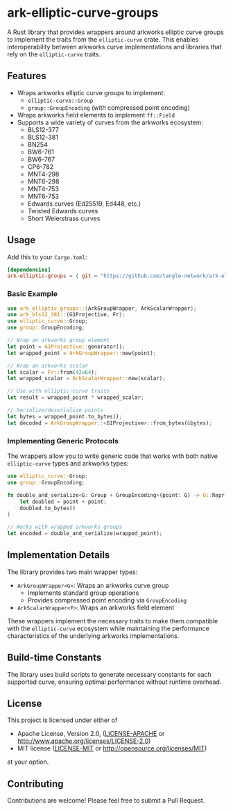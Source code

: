 # ark-elliptic-curve-groups

A Rust library that provides wrappers around arkworks elliptic curve groups to implement the traits from the `elliptic-curve` crate. This enables interoperability between arkworks curve implementations and libraries that rely on the `elliptic-curve` traits.

## Features

- Wraps arkworks elliptic curve groups to implement:
  - `elliptic-curve::Group`
  - `group::GroupEncoding` (with compressed point encoding)
- Wraps arkworks field elements to implement `ff::Field`
- Supports a wide variety of curves from the arkworks ecosystem:
  - BLS12-377
  - BLS12-381
  - BN254
  - BW6-761
  - BW6-767
  - CP6-782
  - MNT4-298
  - MNT6-298
  - MNT4-753
  - MNT6-753
  - Edwards curves (Ed25519, Ed448, etc.)
  - Twisted Edwards curves
  - Short Weierstrass curves

## Usage

Add this to your `Cargo.toml`:

```toml
[dependencies]
ark-elliptic-groups = { git = "https://github.com/tangle-network/ark-elliptic-curve-groups" }
```

### Basic Example

```rust
use ark_elliptic_groups::{ArkGroupWrapper, ArkScalarWrapper};
use ark_bls12_381::{G1Projective, Fr};
use elliptic_curve::Group;
use group::GroupEncoding;

// Wrap an arkworks group element
let point = G1Projective::generator();
let wrapped_point = ArkGroupWrapper::new(point);

// Wrap an arkworks scalar
let scalar = Fr::from(42u64);
let wrapped_scalar = ArkScalarWrapper::new(scalar);

// Use with elliptic-curve traits
let result = wrapped_point * wrapped_scalar;

// Serialize/deserialize points
let bytes = wrapped_point.to_bytes();
let decoded = ArkGroupWrapper::<G1Projective>::from_bytes(&bytes);
```

### Implementing Generic Protocols

The wrappers allow you to write generic code that works with both native `elliptic-curve` types and arkworks types:

```rust
use elliptic_curve::Group;
use group::GroupEncoding;

fn double_and_serialize<G: Group + GroupEncoding>(point: G) -> G::Repr {
    let doubled = point + point;
    doubled.to_bytes()
}

// Works with wrapped arkworks groups
let encoded = double_and_serialize(wrapped_point);
```

## Implementation Details

The library provides two main wrapper types:

- `ArkGroupWrapper<G>`: Wraps an arkworks curve group
  - Implements standard group operations
  - Provides compressed point encoding via `GroupEncoding`
- `ArkScalarWrapper<F>`: Wraps an arkworks field element

These wrappers implement the necessary traits to make them compatible with the `elliptic-curve` ecosystem while maintaining the performance characteristics of the underlying arkworks implementations.

## Build-time Constants

The library uses build scripts to generate necessary constants for each supported curve, ensuring optimal performance without runtime overhead.

## License

This project is licensed under either of

- Apache License, Version 2.0, ([LICENSE-APACHE](LICENSE-APACHE) or http://www.apache.org/licenses/LICENSE-2.0)
- MIT license ([LICENSE-MIT](LICENSE-MIT) or http://opensource.org/licenses/MIT)

at your option.

## Contributing

Contributions are welcome! Please feel free to submit a Pull Request.
